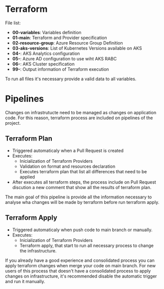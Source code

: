 # Terraform 

File list:
- **00-variables**: Variables definition
- **01-main**: Terraform and Provider specification
- **02-resource-group**: Azure Resource Group Definition
- **03-aks-versions**: List of Kubernetes Versions available on AKS
- **04-**: AKS Analytics configuration
- **05-**: Azure AD configuration to use wiht AKS RABC
- **06-**: AKS Cluster specification
- **99-**: Output information of Terraform execution

To run all files it's necessary provide a valid data to all variables.


# Pipelines

Changes on infrastrutucte need to be managed as changes on application code. For this reason, terraform process are included on pipelines of the project. 

## Terraform Plan
- Triggered automaticaly when a Pull Request is created
- Executes:
    - Inicialization of Terraform Providers
    - Validation on format and resources declaration
    - Executes terraform plan that list all differences that need to be applied
- After executes all terraform steps, the process include on Pull Request discution a new comment that show all the results of terraform plan.

The main goal of this pipeline is provide all the information necessary to analyse wha changes will be made by terraform before run terraform apply.

## Terraform Apply
- Triggered automaticaly when push code to main branch or manually.
- Executes:
    - Inicialization of Terraform Providers
    - Terraform apply, that start to run all necessary process to change the infrastructure.

If you already have a good experience and consolidated process you can apply terraform changes when merge your code on main branch. For new users of this process that doesn't have a consolidated process to apply changes on infrastructure, it's recommended disable the automatic trigger and run it manually. 